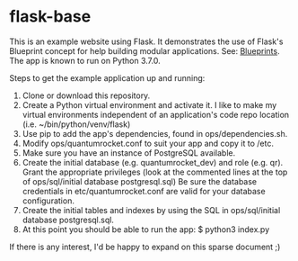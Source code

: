 # flask-base
This is an example website using Flask. It demonstrates the use of Flask's Blueprint concept for help building modular applications. See: <a href="http://flask.pocoo.org/docs/0.12/blueprints/">Blueprints</a>. The app is known to run on Python 3.7.0.

Steps to get the example application up and running:

1. Clone or download this repository.
2. Create a Python virtual environment and activate it. I like to make my virtual environments independent of an application's code repo location (i.e. ~/bin/python/venv/flask)
3. Use pip to add the app's dependencies, found in ops/dependencies.sh.
4. Modify ops/quantumrocket.conf to suit your app and copy it to /etc.
5. Make sure you have an instance of PostgreSQL available.
6. Create the initial database (e.g. quantumrocket_dev) and role (e.g. qr). Grant the appropriate privileges (look at the commented lines at the top of ops/sql/initial database postgresql.sql) Be sure the database credentials in etc/quantumrocket.conf are valid for your database configuration.
7. Create the initial tables and indexes by using the SQL in ops/sql/initial database postgresql.sql.
8. At this point you should be able to run the app: $ python3 index.py

If there is any interest, I'd be happy to expand on this sparse document ;)
